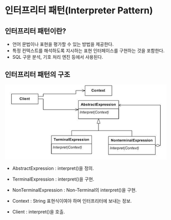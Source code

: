 # 인터프리터 패턴(Interpreter Pattern)

## 인터프리터 패턴이란?

- 언어 문법이나 표현을 평가할 수 있는 방법을 제공한다.
- 특정 컨텍스트를 해석하도록 지시하는 표현 인터페이스를 구현하는 것을 포함한다.
- SQL 구문 분석, 기호 처리 엔진 등에서 사용된다.

## 인터프리터 패턴의 구조

![Interpreter Pattern Structure](../../images/Interpreter.png)

- AbstractExpression
    : interpret()을 정의.

- TerminalExpression
    : interpret()을 구현.

- NonTerminalExpression
    : Non-Terminal의 interpret()을 구현.

- Context
    : String 표현식이여야 하며 인터프리터에 보내는 정보.

- Client
    : interpret()을 호출.